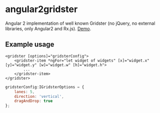 # angular2gridster
Angular 2 implementation of well known Gridster (no jQuery, no external libraries, only Angular2 and Rx.js). [Demo](https://swiety85.github.io/angular2gridster/).

## Example usage

    <gridster [options]="gridsterConfig">
        <gridster-item *ngFor="let widget of widgets" [x]="widget.x" [y]="widget.y" [w]="widget.w" [h]="widget.h">
            ...
        </gridster-item>
    </gridster>

```JavaScript
gridsterConfig:IGridsterOptions = {
    lanes: 5,
    direction: 'vertical',
    dragAndDrop: true
};
```
